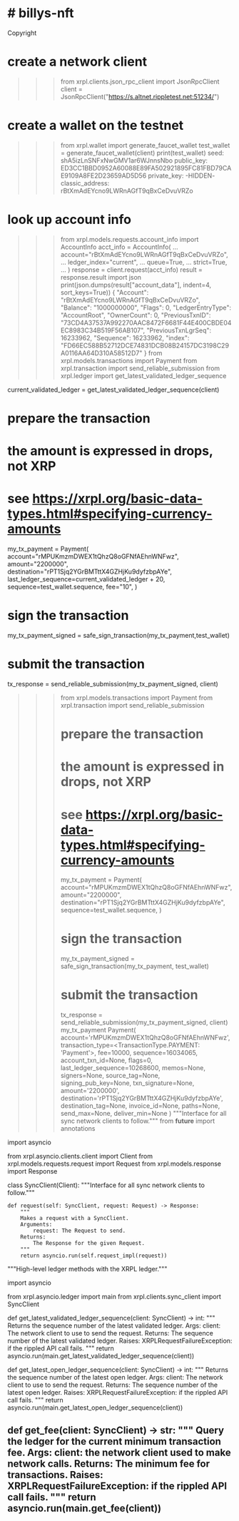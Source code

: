 # # billys-nft
Copyright 
# create a network client
>>> from xrpl.clients.json_rpc_client import JsonRpcClient
>>> client = JsonRpcClient("https://s.altnet.rippletest.net:51234/")
# create a wallet on the testnet
>>> from xrpl.wallet import generate_faucet_wallet
>>> test_wallet = generate_faucet_wallet(client)
>>> print(test_wallet)
seed: shA5izLnSNFxNwGMV1ar6WJnnsNbo
public_key: ED3CC1BBD0952A60088E89FA502921895FC81FBD79CAE9109A8FE2D23659AD5D56
private_key: -HIDDEN-
classic_address: rBtXmAdEYcno9LWRnAGfT9qBxCeDvuVRZo
# look up account info
>>> from xrpl.models.requests.account_info import AccountInfo
>>> acct_info = AccountInfo(
...         account="rBtXmAdEYcno9LWRnAGfT9qBxCeDvuVRZo",
...         ledger_index="current",
...         queue=True,
...         strict=True,
...     )
>>> response = client.request(acct_info)
>>> result = response.result
>>> import json
>>> print(json.dumps(result["account_data"], indent=4, sort_keys=True))
{
    "Account": "rBtXmAdEYcno9LWRnAGfT9qBxCeDvuVRZo",
    "Balance": "1000000000",
    "Flags": 0,
    "LedgerEntryType": "AccountRoot",
    "OwnerCount": 0,
    "PreviousTxnID": "73CD4A37537A992270AAC8472F6681F44E400CBDE04EC8983C34B519F56AB107",
    "PreviousTxnLgrSeq": 16233962,
    "Sequence": 16233962,
    "index": "FD66EC588B52712DCE74831DCB08B24157DC3198C29A0116AA64D310A58512D7"
}
from xrpl.models.transactions import Payment
from xrpl.transaction import send_reliable_submission
from xrpl.ledger import get_latest_validated_ledger_sequence

current_validated_ledger = get_latest_validated_ledger_sequence(client)

# prepare the transaction
# the amount is expressed in drops, not XRP
# see https://xrpl.org/basic-data-types.html#specifying-currency-amounts
my_tx_payment = Payment(
    account="rMPUKmzmDWEX1tQhzQ8oGFNfAEhnWNFwz",
    amount="2200000",
    destination="rPT1Sjq2YGrBMTttX4GZHjKu9dyfzbpAYe",
    last_ledger_sequence=current_validated_ledger + 20,
    sequence=test_wallet.sequence,
    fee="10",
)
# sign the transaction
my_tx_payment_signed = safe_sign_transaction(my_tx_payment,test_wallet)

# submit the transaction
tx_response = send_reliable_submission(my_tx_payment_signed, client)
>>> from xrpl.models.transactions import Payment
>>> from xrpl.transaction import send_reliable_submission
>>> # prepare the transaction
>>> # the amount is expressed in drops, not XRP
>>> # see https://xrpl.org/basic-data-types.html#specifying-currency-amounts
>>> my_tx_payment = Payment(
>>>     account="rMPUKmzmDWEX1tQhzQ8oGFNfAEhnWNFwz",
>>>     amount="2200000",
>>>     destination="rPT1Sjq2YGrBMTttX4GZHjKu9dyfzbpAYe",
>>>     sequence=test_wallet.sequence,
>>> )
>>> # sign the transaction
>>> my_tx_payment_signed = safe_sign_transaction(my_tx_payment, test_wallet)
>>> # submit the transaction
>>> tx_response = send_reliable_submission(my_tx_payment_signed, client)
>>> my_tx_payment
Payment(
    account='rMPUKmzmDWEX1tQhzQ8oGFNfAEhnWNFwz',
    transaction_type=<TransactionType.PAYMENT: 'Payment'>,
    fee=10000,
    sequence=16034065,
    account_txn_id=None,
    flags=0,
    last_ledger_sequence=10268600,
    memos=None,
    signers=None,
    source_tag=None,
    signing_pub_key=None,
    txn_signature=None,
    amount='2200000',
    destination='rPT1Sjq2YGrBMTttX4GZHjKu9dyfzbpAYe',
    destination_tag=None,
    invoice_id=None,
    paths=None,
    send_max=None,
    deliver_min=None
)
"""Interface for all sync network clients to follow."""
from __future__ import annotations

import asyncio

from xrpl.asyncio.clients.client import Client
from xrpl.models.requests.request import Request
from xrpl.models.response import Response


class SyncClient(Client):
    """Interface for all sync network clients to follow."""

    def request(self: SyncClient, request: Request) -> Response:
        """
        Makes a request with a SyncClient.
        Arguments:
            request: The Request to send.
        Returns:
            The Response for the given Request.
        """
        return asyncio.run(self.request_impl(request))
"""High-level ledger methods with the XRPL ledger."""

import asyncio

from xrpl.asyncio.ledger import main
from xrpl.clients.sync_client import SyncClient


def get_latest_validated_ledger_sequence(client: SyncClient) -> int:
    """
    Returns the sequence number of the latest validated ledger.
    Args:
        client: The network client to use to send the request.
    Returns:
        The sequence number of the latest validated ledger.
    Raises:
        XRPLRequestFailureException: if the rippled API call fails.
    """
    return asyncio.run(main.get_latest_validated_ledger_sequence(client))


def get_latest_open_ledger_sequence(client: SyncClient) -> int:
    """
    Returns the sequence number of the latest open ledger.
    Args:
        client: The network client to use to send the request.
    Returns:
        The sequence number of the latest open ledger.
    Raises:
        XRPLRequestFailureException: if the rippled API call fails.
    """
    return asyncio.run(main.get_latest_open_ledger_sequence(client))


def get_fee(client: SyncClient) -> str:
    """
    Query the ledger for the current minimum transaction fee.
    Args:
        client: the network client used to make network calls.
    Returns:
        The minimum fee for transactions.
    Raises:
        XRPLRequestFailureException: if the rippled API call fails.
    """
    return asyncio.run(main.get_fee(client))
-
